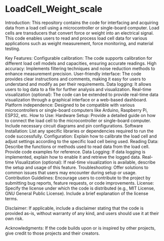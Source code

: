 # LoadCell_Weight_scale
Introduction:
This repository contains the code for interfacing and acquiring data from a load cell using a microcontroller or single-board computer. Load cells are transducers that convert force or weight into an electrical signal. This code enables users to read and process load cell data for various applications such as weight measurement, force monitoring, and material testing.

Key Features:
Configurable calibration: The code supports calibration for different load cell models and capacities, ensuring accurate readings.
High accuracy: Implements filtering techniques and noise reduction methods to enhance measurement precision.
User-friendly interface: The code provides clear instructions and comments, making it easy for users to understand and modify as per their requirements.
Data logging: It allows users to log data to a file for further analysis and visualization.
Real-time visualization (optional): The code can be extended to provide real-time data visualization through a graphical interface or a web-based dashboard.
Platform independence: Designed to be compatible with various microcontrollers or single-board computers like Arduino, Raspberry Pi, ESP32, etc.
How to Use:
Hardware Setup: Provide a detailed guide on how to connect the load cell to the microcontroller or single-board computer. Include necessary circuit diagrams and pin configurations.
Software Installation: List any specific libraries or dependencies required to run the code successfully.
Configuration: Explain how to calibrate the load cell and adjust settings according to the specific load cell being used.
Reading Data: Describe the functions or methods used to read data from the load cell. Provide code examples for reference.
Data Logging: If data logging is implemented, explain how to enable it and retrieve the logged data.
Real-time Visualization (optional): If real-time visualization is available, describe the setup and usage of this feature.
Troubleshooting: Offer solutions to common issues that users may encounter during setup or usage.
Contribution Guidelines: Encourage users to contribute to the project by submitting bug reports, feature requests, or code improvements.
License:
Specify the license under which the code is distributed (e.g., MIT License, GNU General Public License). Include a brief explanation of the license terms.

Disclaimer:
If applicable, include a disclaimer stating that the code is provided as-is, without warranty of any kind, and users should use it at their own risk.

Acknowledgments:
If the code builds upon or is inspired by other projects, give credit to those projects and their creators.
